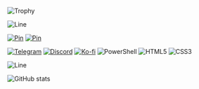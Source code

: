 ![Trophy](https://github-profile-trophy.vercel.app/?username=lowl1f3&theme=darkhub&no-bg=true&no-frame=true)

![Line](https://capsule-render.vercel.app/api?type=rect&color=gradient&height=1)

[![Pin](https://github-readme-stats-git-masterrstaa-rickstaa.vercel.app/api/pin?username=lowl1f3&repo=Script&show_owner=true&theme=radical)](https://github.com/lowl1f3/Script)
[![Pin](https://github-readme-stats-git-masterrstaa-rickstaa.vercel.app/api/pin?username=lowl1f3&repo=lowl1f3.github.io&show_owner=true&&theme=radical)](https://github.com/lowl1f3/lowl1f3.github.io)

[![Telegram](https://img.shields.io/badge/Telegram-2CA5E0?style=for-the-badge&logo=telegram&logoColor=white)](https://t.me/lowlif3)
[![Discord](https://img.shields.io/badge/Discord-5865F2?style=for-the-badge&logo=discord&logoColor=white)](https://discord.com/users/330825971835863042)
[![Ko-fi](https://img.shields.io/badge/Ko--fi-F16061?style=for-the-badge&logo=ko-fi&logoColor=white)](https://ko-fi.com/lowlife)
![PowerShell](https://img.shields.io/badge/powershell-5391FE?style=for-the-badge&logo=powershell&logoColor=white)
![HTML5](https://img.shields.io/badge/HTML5-E34F26?style=for-the-badge&logo=html5&logoColor=white)
![CSS3](https://img.shields.io/badge/CSS3-1572B6?style=for-the-badge&logo=css3&logoColor=white)

![Line](https://capsule-render.vercel.app/api?type=rect&color=gradient&height=1)

![GitHub stats](https://github-readme-stats-git-masterrstaa-rickstaa.vercel.app/api?username=lowl1f3&count_private=false&show_icons=true&theme=radical)
